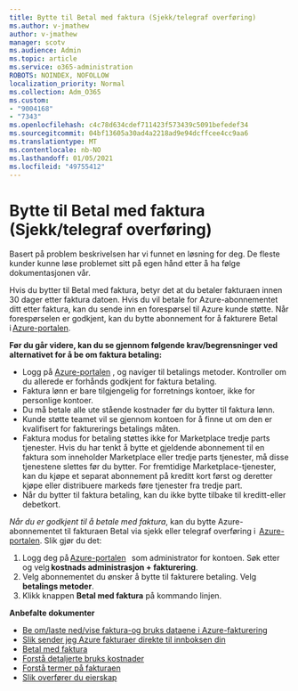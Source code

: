 ```yaml
---
title: Bytte til Betal med faktura (Sjekk/telegraf overføring)
ms.author: v-jmathew
author: v-jmathew
manager: scotv
ms.audience: Admin
ms.topic: article
ms.service: o365-administration
ROBOTS: NOINDEX, NOFOLLOW
localization_priority: Normal
ms.collection: Adm_O365
ms.custom:
- "9004168"
- "7343"
ms.openlocfilehash: c4c78d634cdef711423f573439c5091befedef34
ms.sourcegitcommit: 04bf13605a30ad4a2218ad9e94dcffcee4cc9aa6
ms.translationtype: MT
ms.contentlocale: nb-NO
ms.lasthandoff: 01/05/2021
ms.locfileid: "49755412"
---
```

# <a name="switch-to-pay-by-invoice-chequewire-transfer"></a>Bytte til Betal med faktura (Sjekk/telegraf overføring)

Basert på problem beskrivelsen har vi funnet en løsning for deg. De fleste kunder kunne løse problemet sitt på egen hånd etter å ha følge dokumentasjonen vår.

Hvis du bytter til Betal med faktura, betyr det at du betaler fakturaen innen 30 dager etter faktura datoen. Hvis du vil betale for Azure-abonnementet ditt etter faktura, kan du sende inn en forespørsel til Azure kunde støtte. Når forespørselen er godkjent, kan du bytte abonnement for å fakturere Betal i [Azure-portalen](https://portal.azure.com/).

**Før du går videre, kan du se gjennom følgende krav/begrensninger ved alternativet for å be om faktura betaling:**

- Logg på [Azure-portalen](https://portal.azure.com/) , og naviger til betalings metoder. Kontroller om du allerede er forhånds godkjent for faktura betaling.
- Faktura lønn er bare tilgjengelig for forretnings kontoer, ikke for personlige kontoer.
- Du må betale alle ute stående kostnader før du bytter til faktura lønn.
- Kunde støtte teamet vil se gjennom kontoen for å finne ut om den er kvalifisert for fakturerings betalings måten.
- Faktura modus for betaling støttes ikke for Marketplace tredje parts tjenester. Hvis du har tenkt å bytte et gjeldende abonnement til en faktura som inneholder Marketplace eller tredje parts tjenester, må disse tjenestene slettes før du bytter. For fremtidige Marketplace-tjenester, kan du kjøpe et separat abonnement på kreditt kort først og deretter kjøpe eller distribuere markeds føre tjenester fra tredje part.
- Når du bytter til faktura betaling, kan du ikke bytte tilbake til kreditt-eller debetkort.

*Når du er godkjent til å betale med faktura*, kan du bytte Azure-abonnementet til fakturaen Betal via sjekk eller telegraf overføring i  [Azure-portalen](https://portal.azure.com/).
Slik gjør du det:

1. Logg deg på [Azure-portalen](https://portal.azure.com/)   som administrator for kontoen. Søk etter og velg **kostnads administrasjon + fakturering**.
2. Velg abonnementet du ønsker å bytte til fakturere betaling. Velg **betalings metoder**.
3. Klikk knappen **Betal med faktura** på kommando linjen.

**Anbefalte dokumenter**

- [Be om/laste ned/vise faktura-og bruks dataene i Azure-fakturering](https://docs.microsoft.com/azure/billing/billing-download-azure-invoice-daily-usage-date)
- [Slik sender jeg Azure fakturaer direkte til innboksen din](https://docs.microsoft.com/azure/billing/billing-download-azure-invoice-daily-usage-date)
- [Betal med faktura](https://docs.microsoft.com/azure/billing/billing-how-to-pay-by-invoice)
- [Forstå detaljerte bruks kostnader](https://docs.microsoft.com/azure/billing/billing-understand-your-bill)
- [Forstå termer på fakturaen](https://docs.microsoft.com/azure/billing/billing-understand-your-invoice)
- [Slik overfører du eierskap](https://docs.microsoft.com/azure/billing/billing-subscription-transfer)
